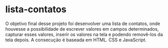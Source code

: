 # lista-contatos
 O objetivo final desse projeto foi desenvolver uma lista de contatos, onde houvesse a possibilidade de escrever valores em campos determinados, capturar esses valores, inserir os valores na tela e podendo removê-los da tela depois. A consecução é baseada em HTML. CSS e JavaScript.
